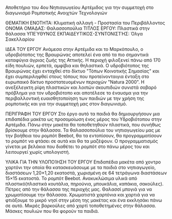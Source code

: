 Αποθετήριο του 4ου Νηπιαγωγείου Αρτέμιδος για την συμμετοχή στο διαγωνισμό Ρομποτικής Ανοιχτών Τεχνολογιών

ΘΕΜΑΤΙΚΗ ΕΝΟΤΗΤΑ: Κλιματική αλλαγή - Προστασία του Περιβάλλοντος
ΟΝΟΜΑ ΟΜΑΔΑΣ: Θαλασσοπούλια
ΤΙΤΛΟΣ ΕΡΓΟΥ: Πλαστικά στην θάλασσα
ΥΠΕΎΘΥΝΟΣ ΕΚΠΑΙΔΕΥΤΙΚΟΣ-ΣΥΝΤΟΝΙΣΤΉΣ: Όλγα Σακελλαρίου

ΙΔΕΑ ΤΟΥ ΕΡΓΟΥ
Ανάμεσα στην Αρτέμιδα και το Μαρκόπουλο, ο υδροβιότοπος της Βραυρώνας αποτελεί ένα από τα πιο σημαντικά καταφύγια άγριας ζωής της Αττικής. Η περιοχή φιλοξενεί πάνω από 170 είδη πουλιών, ερπετά, αμφίβια και θηλαστικά. Ο υδροβιότοπος της Βραυρώνας έχει ενταχθεί στο δίκτυο "Τόπων Κοινοτικής Σημασίας" και έχει συμπεριληφθεί στους τόπους που προτείνονταιγια ένταξη στο ευρωπαικό δίκτυο προστατευομένων περιοχών "Natura 2000". Η ανεξέλεγκτη ρίψη πλαστικών και λοιπών σκουπιδιών συνιστά σοβαρό πρόβλημα για τον υδροβιότοπο και αποτέλεσε το έναυσμα για την περιβαλλοντική ευαισθητοποίηση των παιδιών με την χρήση της ρομποτικής και για την συμμετοχή μας στον διαγωνισμό. 

ΠΕΡΙΓΡΑΦΗ ΤΟΥ ΕΡΓΟΥ
Στο έργο αυτό τα παιδιά θα δημιουργήσουν μια επιδαπέδια μακέτα ως προσομοίωση ένος μέρος του Υδροβιότοπου στην Αρτέμιδα. Πάνω στην μακέτα θα τοποθετηθούν πλαστικά, που συνήθως βρίσκουμε στην θάλασσα. Τα θαλασσοπούλια του νηπιαγωγείου μας με την βοήθεια του ρομπότ Beebot, θα τα εντοπίσουν, θα προγραμματίσουν το ρομπότ να φτάσει σε αυτά και θα τα μαζέψουν. Ο προγραμματισμός γίνεται με βελάκια που διαθέτει το ρομπότ στο πάνω μέρος του και λειτουργεί χωρίς υπολογιστή.

ΥΛΙΚΑ ΓΙΑ ΤΗΝ ΥΛΟΠΟΊΗΣΗ ΤΟΥ ΕΡΓΟΥ
Επιδαπέδια μακέτα από χοντρο χαρτόνι την οποία θα κατασκευάσουμε με τα παιδιά στο νηπιαγωγείο, διαστάσεων 1,20×1,20 εκατοστά, χωρισμένη σε 64 τετράγωνα διαστάσεων  15×15 εκατοστά.
Το ρομπότ Beebot.
Ανακυκλώσιμα υλικά από πλαστικό(πλαστικά κουτάλια, πηρούνια, μπουκάλια, καπάκια, σακούλες).
Πέτρες από την θάλασσα της περιοχής μας.
Θαλασσί μπογιά για να χρωματίσουμε την θάλασσα.
Χρωματιστά χαρτόνια και χαρτιά για να φτιάξουμε το μικρό νησί στην μέση της μακέτας και ένα εκκλησάκι πάνω σε αυτό.
Μικρές βαρκούλες από χαρτί τοποθετημένες στην θάλασσα.
Μάσκες πουλιών που θα φορούν τα παιδιά.
